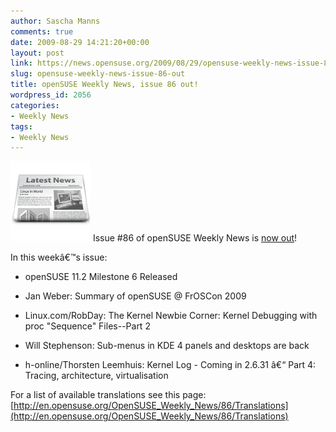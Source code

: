 ```yaml
---
author: Sascha Manns
comments: true
date: 2009-08-29 14:21:20+00:00
layout: post
link: https://news.opensuse.org/2009/08/29/opensuse-weekly-news-issue-86-out/
slug: opensuse-weekly-news-issue-86-out
title: openSUSE Weekly News, issue 86 out!
wordpress_id: 2056
categories:
- Weekly News
tags:
- Weekly News
---
```


![news](/wp-content/uploads/2007/11/knewsticker.png) Issue #86 of openSUSE Weekly News is [now out](http://en.opensuse.org/OpenSUSE_Weekly_News/86)!

In this weekâ€™s issue:



	
  * openSUSE 11.2 Milestone 6 Released 

	
  * Jan Weber: Summary of openSUSE @ FrOSCon 2009 

	
  * Linux.com/RobDay: The Kernel Newbie Corner: Kernel Debugging with proc "Sequence" Files--Part 2 

	
  * Will Stephenson: Sub-menus in KDE 4 panels and desktops are back 

	
  * h-online/Thorsten Leemhuis: Kernel Log - Coming in 2.6.31 â€“ Part 4: Tracing, architecture, virtualisation 


For a list of available translations see this page:
[http://en.opensuse.org/OpenSUSE_Weekly_News/86/Translations](http://en.opensuse.org/OpenSUSE_Weekly_News/86/Translations)
